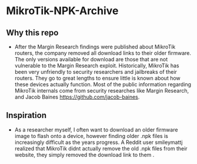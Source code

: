 # MikroTik-NPK-Archive

## Why this repo
- After the Margin Research findings were published about MikroTik routers, the company removed all download links to their older firmware. The only versions available for download are those that are not vulnerable to the Margin Research exploit. Historically, MikroTik has been very unfriendly to security researchers and jailbreaks of their routers. They go to great lengths to ensure little is known about how these devices actually function. Most of the public information regarding MikroTik internals come from security researches like Margin Research, and Jacob Baines https://github.com/jacob-baines.

## Inspiration 
- As a researcher myself, I often want to download an older firmware image to flash onto a device, however finding older .npk files is increasingly difficult as the years progress. A Reddit user smileymattj realized that MikroTik didnt actually remove the old .npk files from their website, they simply removed the download link to them .

 
